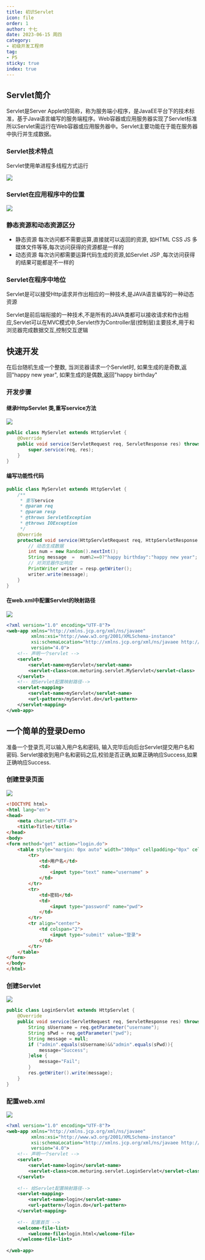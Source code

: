 ```yaml
---
title: 初识Servlet
icon: file
order: 1
author: 十七
date: 2023-06-15 周四
category:
- 初级开发工程师
tag:
- P5
sticky: true
index: true
---
```



## Servlet简介

Servlet是Server Applet的简称，称为服务端小程序，是JavaEE平台下的技术标准，基于Java语言编写的服务端程序。Web容器或应用服务器实现了Servlet标准所以Servlet需运行在Web容器或应用服务器中。Servlet主要功能在于能在服务器中执行并生成数据。

### Servlet技术特点

Servlet使用单进程多线程方式运行

![](./image/image__Iwq2paWX8.png)

### Servlet在应用程序中的位置

![](./image/image_f5IWXxcHN8.png)

### 静态资源和动态资源区分

-   静态资源
    每次访问都不需要运算,直接就可以返回的资源, 如HTML  CSS  JS  多媒体文件等等,每次访问获得的资源都是一样的
-   动态资源
    每次访问都需要运算代码生成的资源,如Servlet JSP ,每次访问获得的结果可能都是不一样的

### Servlet在程序中地位

Servlet是可以接受Http请求并作出相应的一种技术,是JAVA语言编写的一种动态资源

Servlet是前后端衔接的一种技术,不是所有的JAVA类都可以接收请求和作出相应,Servlet可以在MVC模式中,Servlet作为Controller层(控制层)主要技术,用于和浏览器完成数据交互,控制交互逻辑

## 快速开发

在后台随机生成一个整数, 当浏览器请求一个Servlet时, 如果生成的是奇数,返回"happy new year", 如果生成的是偶数,返回"happy birthday"

### 开发步骤

#### 继承HttpServlet 类,重写service方法

![](./image/image_C7-tbaGv_Z.png)

```java
public class MyServlet extends HttpServlet {
    @Override
    public void service(ServletRequest req, ServletResponse res) throws ServletException, IOException {
        super.service(req, res);
    }
}
```

#### 编写功能性代码

```java
public class MyServlet extends HttpServlet {
    /**
     * 重写service
     * @param req
     * @param resp
     * @throws ServletException
     * @throws IOException
     */
    @Override
    protected void service(HttpServletRequest req, HttpServletResponse resp) throws ServletException, IOException {
        // 动态生成数据
        int num = new Random().nextInt();
        String message  =  num%2==0?"happy birthday":"happy new year";
        // 对浏览器作出响应
        PrintWriter writer = resp.getWriter();
        writer.write(message);
    }
}
```

#### 在web.xml中配置Servlet的映射路径

![](./image/image_gcyKynGDmG.png)

```xml
<?xml version="1.0" encoding="UTF-8"?>
<web-app xmlns="http://xmlns.jcp.org/xml/ns/javaee"
         xmlns:xsi="http://www.w3.org/2001/XMLSchema-instance"
         xsi:schemaLocation="http://xmlns.jcp.org/xml/ns/javaee http://xmlns.jcp.org/xml/ns/javaee/web-app_4_0.xsd"
         version="4.0">
    <!-- 声明一个servlet -->
    <servlet>
        <servlet-name>myServlet</servlet-name>
        <servlet-class>com.meturing.servlet.MyServlet</servlet-class>
    </servlet>
    <!-- 给Servlet配置映射路径-->
    <servlet-mapping>
        <servlet-name>myServlet</servlet-name>
        <url-pattern>/myServlet.do</url-pattern>
    </servlet-mapping>
</web-app>
```

## 一个简单的登录Demo

准备一个登录页,可以输入用户名和密码, 输入完毕后向后台Servlet提交用户名和密码. Servlet接收到用户名和密码之后,校验是否正确,如果正确响应Success,如果正确响应Success.

### 创建登录页面

![](./image/image_LZ_5MMJji5.png)

```html
<!DOCTYPE html>
<html lang="en">
<head>
    <meta charset="UTF-8">
    <title>Title</title>
</head>
<body>
<form method="get" action="login.do">
    <table style="margin: 0px auto" width="300px" cellpadding="0px" cellspacing="0px" border="1px">
        <tr>
            <td>用户名</td>
            <td>
                <input type="text" name="username" >
            </td>
        </tr>
        <tr>
            <td>密码</td>
            <td>
                <input type="password" name="pwd">
            </td>
        </tr>
        <tr align="center">
            <td colspan="2">
                <input type="submit" value="登录">
            </td>
        </tr>
    </table>
</form>
</body>
</html>
```

### 创建Servlet

![](./image/image_AeRmreQf_P.png)

```java
public class LoginServlet extends HttpServlet {
    @Override
    public void service(ServletRequest req, ServletResponse res) throws ServletException, IOException {
        String sUsername = req.getParameter("username");
        String sPwd = req.getParameter("pwd");
        String message = null;
        if ("admin".equals(sUsername)&&"admin".equals(sPwd)){
            message="Success";
        }else {
            message="Fail";
        }
        res.getWriter().write(message);
    }
}
```

### 配置web.xml

![](./image/image__YO4BLvYu1.png)

```xml
<?xml version="1.0" encoding="UTF-8"?>
<web-app xmlns="http://xmlns.jcp.org/xml/ns/javaee"
         xmlns:xsi="http://www.w3.org/2001/XMLSchema-instance"
         xsi:schemaLocation="http://xmlns.jcp.org/xml/ns/javaee http://xmlns.jcp.org/xml/ns/javaee/web-app_4_0.xsd"
         version="4.0">
    <!-- 声明一个servlet -->
    <servlet>
        <servlet-name>login</servlet-name>
        <servlet-class>com.meturing.servlet.LoginServlet</servlet-class>
    </servlet>
    
    <!-- 给Servlet配置映射路径-->
    <servlet-mapping>
        <servlet-name>login</servlet-name>
        <url-pattern>/login.do</url-pattern>
    </servlet-mapping>
    
    <!-- 配置首页 -->
    <welcome-file-list>
        <welcome-file>login.html</welcome-file>
    </welcome-file-list>
    
</web-app>
```
